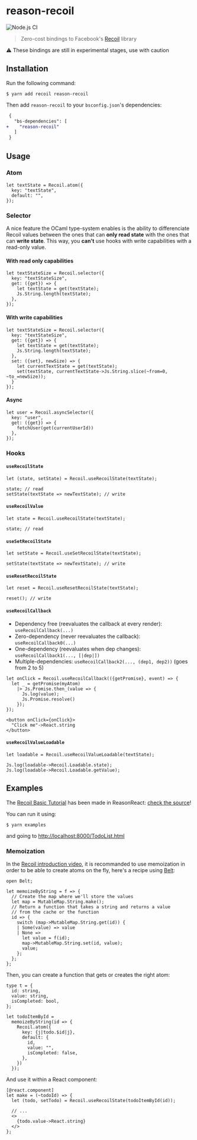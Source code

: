 # reason-recoil

![Node.js CI](https://github.com/bloodyowl/reason-recoil/workflows/Node.js%20CI/badge.svg)

> Zero-cost bindings to Facebook's [Recoil](https://recoiljs.org) library

⚠️ These bindings are still in experimental stages, use with caution

## Installation

Run the following command:

```console
$ yarn add recoil reason-recoil
```

Then add `reason-recoil` to your `bsconfig.json`'s dependencies:

```diff
 {
   "bs-dependencies": [
+    "reason-recoil"
   ]
 }
```

## Usage

### Atom

```reason
let textState = Recoil.atom({
  key: "textState",
  default: "",
});
```

### Selector

A nice feature the OCaml type-system enables is the ability to differenciate Recoil values between the ones that can **only read state** with the ones that can **write state**. This way, you **can't** use hooks with write capabilities with a read-only value.

#### With read only capabilities

```reason
let textStateSize = Recoil.selector({
  key: "textStateSize",
  get: ({get}) => {
    let textState = get(textState);
    Js.String.length(textState);
  },
});
```

#### With write capabilities

```reason
let textStateSize = Recoil.selector({
  key: "textStateSize",
  get: ({get}) => {
    let textState = get(textState);
    Js.String.length(textState);
  },
  set: ({set}, newSize) => {
    let currentTextState = get(textState);
    set(textState, currentTextState->Js.String.slice(~from=0, ~to_=newSize));
  }
});
```

#### Async

```reason
let user = Recoil.asyncSelector({
  key: "user",
  get: ({get}) => {
    fetchUser(get(currentUserId))
  },
});
```

### Hooks

#### `useRecoilState`

```reason
let (state, setState) = Recoil.useRecoilState(textState);

state; // read
setState(textState => newTextState); // write
```

#### `useRecoilValue`

```reason
let state = Recoil.useRecoilState(textState);

state; // read
```

#### `useSetRecoilState`

```reason
let setState = Recoil.useSetRecoilState(textState);

setState(textState => newTextState); // write
```

#### `useResetRecoilState`

```reason
let reset = Recoil.useResetRecoilState(textState);

reset(); // write
```

#### `useRecoilCallback`

- Dependency free (reevaluates the callback at every render): `useRecoilCallback(...)`
- Zero-dependency (never reevaluates the callback): `useRecoilCallback0(...)`
- One-dependency (reevaluates when dep changes): `useRecoilCallback1(..., [|dep|])`
- Multiple-dependencies: `useRecoilCallback2(..., (dep1, dep2))` (goes from 2 to 5)

```reason
let onClick = Recoil.useRecoilCallback(({getPromise}, event) => {
  let _ = getPromise(myAtom)
    |> Js.Promise.then_(value => {
      Js.log(value);
      Js.Promise.resolve()
    });
});

<button onClick={onClick}>
  "Click me"->React.string
</button>
```

#### `useRecoilValueLoadable`

```reason
let loadable = Recoil.useRecoilValueLoadable(textState);

Js.log(loadable->Recoil.Loadable.state);
Js.log(loadable->Recoil.Loadable.getValue);
```

## Examples

The [Recoil Basic Tutorial](https://recoiljs.org/docs/basic-tutorial/intro) has been made in ReasonReact: [check the source](./examples/TodoList.re)!

You can run it using:

```console
$ yarn examples
```

and going to [http://localhost:8000/TodoList.html](http://localhost:8000/TodoList.html)

### Memoization

In the [Recoil introduction video](https://www.youtube.com/watch?v=_ISAA_Jt9kI&feature=emb_title), it is recommanded to use memoization in order to be able to create atoms on the fly, here's a recipe using [Belt](https://reasonml.org/apis/javascript/latest/belt):

```reason
open Belt;

let memoizeByString = f => {
  // Create the map where we'll store the values
  let map = MutableMap.String.make();
  // Return a function that takes a string and returns a value
  // from the cache or the function
  id => {
    switch (map->MutableMap.String.get(id)) {
    | Some(value) => value
    | None =>
      let value = f(id);
      map->MutableMap.String.set(id, value);
      value;
    };
  };
};
```

Then, you can create a function that gets or creates the right atom:

```reason
type t = {
  id: string,
  value: string,
  isCompleted: bool,
};

let todoItemById =
  memoizeByString(id => {
    Recoil.atom({
      key: {j|todo.$id|j},
      default: {
        id,
        value: "",
        isCompleted: false,
      },
    })
  });
```

And use it within a React component:

```reason
[@react.component]
let make = (~todoId) => {
  let (todo, setTodo) = Recoil.useRecoilState(todoItemById(id));

  // ...
  <>
    {todo.value->React.string}
  </>
};
```
